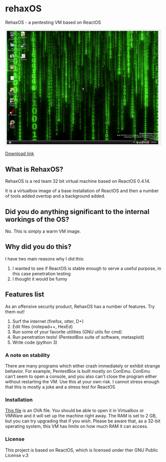 # rehaxOS
RehaxOS - a pentesting VM based on ReactOS

![screenshot](https://raw.githubusercontent.com/Dio9sys/rehaxOS/main/Screenshot%20from%202022-08-25%2013-49-28.png)

[Download link](https://drive.google.com/file/d/1T2dRiG42tmXhmWTAJjtmUFEJgRbaP0is/view?usp=sharing)

## What is RehaxOS?
RehaxOS is a red team 32 bit virtual machine based on ReactOS 0.4.14.

It is a virtualbox image of a base installation of ReactOS and then a number of tools added overtop and a background added.

## Did you do anything significant to the internal workings of the OS?
No.  This is simply a warm VM image.

## Why did you do this?
I have two main reasons why I did this:

1. I wanted to see if ReactOS is stable enough to serve a useful purpose, in this case penetration testing
2. I thought it would be funny

## Features list
As an offensive security product, RehaxOS has a number of features.  Try them out!

1. Surf the internet (firefox, otter, D+)
2. Edit files (notepad++, HexEd)
3. Run some of your favorite utilities (GNU utils for cmd)
4. Run penetration tests! (PentestBox suite of software, metasploit)
5. Write code (python 3)

### A note on stability
There are many programs which either crash immediately or exhibit strange behavior.  For example, PentestBox is built mostly on ConEmu.  ConEmu can't seem to open a console, and you also can't close the program either without restarting the VM.  Use this at your own risk.  I cannot stress enough that this is mostly a joke and a stress test for ReactOS

### Installation
[This file](https://drive.google.com/file/d/1T2dRiG42tmXhmWTAJjtmUFEJgRbaP0is/view?usp=sharing) is an OVA file.  You should be able to open it in Virtualbox or VMWare and it will set up the machine right away.  The RAM is set to 2 GB, but you can try upgrading that if you wish.  Please be aware that, as a 32-bit operating system, this VM has limits on how much RAM it can access.

### License
This project is based on ReactOS, which is licensed under ther GNU Public License v.3

